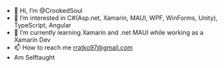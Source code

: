 - 👋 Hi, I’m @CrookedSoul
- 👀 I’m interested in C#(Asp.net, Xamarin, MAUI, WPF, WinForms, Unity), TypeScript, Angular
- 🌱 I’m currently learning Xamarin and .net MAUI while working as a Xamarin Dev
- 📫 How to reach me [rratko97@gmail.com](https://www.linkedin.com/in/rratko/)
- Am Selftaught

<!---
- 💞️ I’m looking to collaborate on ...
CrookedSoul/CrookedSoul is a ✨ special ✨ repository because its `README.md` (this file) appears on your GitHub profile.
You can click the Preview link to take a look at your changes.
--->
